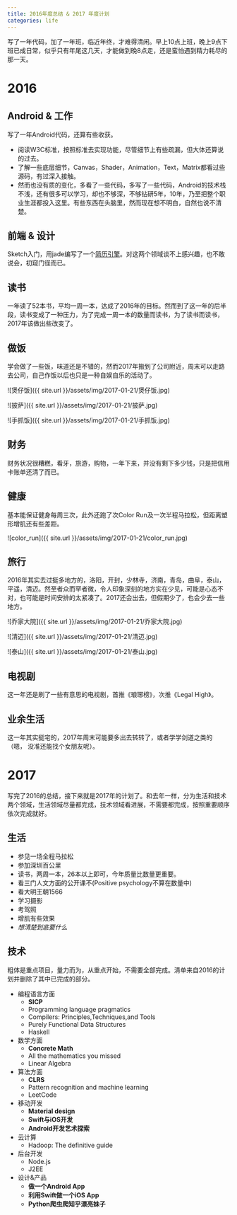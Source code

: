 ```yaml
---
title: 2016年度总结 & 2017 年度计划
categories: life
---
```

写了一年代码，加了一年班，临近年终，才难得清闲。早上10点上班，晚上9点下班已成日常，似乎只有年尾这几天，才能做到晚8点走，还是蛮怕遇到精力耗尽的那一天。

# 2016

## Android & 工作
写了一年Android代码，还算有些收获。

* 阅读W3C标准，按照标准去实现功能，尽管细节上有些疏漏，但大体还算说的过去。
* 了解一些底层细节，Canvas，Shader，Animation，Text，Matrix都看过些源码，有过深入接触。
* 然而也没有质的变化，多看了一些代码，多写了一些代码，Android的技术栈不浅，还有很多可以学习，却也不够深，不够钻研5年，10年，乃至把整个职业生涯都投入这里。有些东西在头脑里，然而现在想不明白，自然也说不清楚。

## 前端 & 设计
Sketch入门，用jade编写了一个[简历引擎](https://github.com/YorkShen/Resuuume)。对这两个领域谈不上感兴趣，也不敢说会，初窥门径而已。

## 读书
一年读了52本书，平均一周一本，达成了2016年的目标。然而到了这一年的后半段，读书变成了一种压力，为了完成一周一本的数量而读书，为了读书而读书，2017年该做出些改变了。

## 做饭
学会做了一些饭，味道还是不错的，然而2017年搬到了公司附近，周末可以走路去公司，自己作饭以后也只是一种自娱自乐的活动了。

![煲仔饭]({{ site.url }}/assets/img/2017-01-21/煲仔饭.jpg)

![披萨]({{ site.url }}/assets/img/2017-01-21/披萨.jpg)

![手抓饭]({{ site.url }}/assets/img/2017-01-21/手抓饭.jpg)

## 财务
财务状况很糟糕，看牙，旅游，购物，一年下来，并没有剩下多少钱，只是把信用卡账单还清了而已。

## 健康
基本能保证健身每周三次，此外还跑了次Color Run及一次半程马拉松，但距离塑形增肌还有些差距。

![color_run]({{ site.url }}/assets/img/2017-01-21/color_run.jpg)

## 旅行
2016年其实去过挺多地方的，洛阳，开封，少林寺，济南，青岛，曲阜，泰山，平遥，清迈。然至者众而罕者微，令人印象深刻的地方实在少见，可能是心态不对，也可能是时间安排的太紧凑了。2017还会出去，但假期少了，也会少去一些地方。

![乔家大院]({{ site.url }}/assets/img/2017-01-21/乔家大院.jpg)

![清迈]({{ site.url }}/assets/img/2017-01-21/清迈.jpg)

![泰山]({{ site.url }}/assets/img/2017-01-21/泰山.jpg)

## 电视剧
这一年还是刷了一些有意思的电视剧，首推《琅琊榜》，次推《Legal High》。

## 业余生活
这一年其实挺宅的，2017年周末可能要多出去转转了，或者学学剑道之类的（嗯， 没准还能找个女朋友呢）。

# 2017
写完了2016的总结，接下来就是2017年的计划了。和去年一样，分为生活和技术两个领域，生活领域尽量都完成，技术领域看进展，不需要都完成，按照重要顺序依次完成就好。

## 生活

* 参见一场全程马拉松
* 参加深圳百公里
* 读书，两周一本，26本以上即可，今年质量比数量更重要。
* 看三门人文方面的公开课不(Positive psychology不算在数量中)
* 看大明王朝1566
* 学习摄影
* 考驾照
* 增肌有些效果
* *想清楚到底要什么*

## 技术

粗体是重点项目，量力而为，从重点开始，不需要全部完成。清单来自2016的计划并删除了其中已完成的部分。

* 编程语言方面
	* **SICP**
	* Programming language pragmatics
	* Compilers: Principles,Techniques,and Tools
	* Purely Functional Data Structures
	* Haskell
* 数学方面
	* **Concrete Math**
	* All the mathematics you missed
	* Linear Algebra
* 算法方面
	* **CLRS**
	* Pattern recognition and machine learning
	* LeetCode
* 移动开发
	* **Material design**
	* **Swift与iOS开发**
	* **Android开发艺术探索**
* 云计算
	* Hadoop: The definitive guide
* 后台开发
	* Node.js
	* J2EE
* 设计&产品
	* **做一个Android App**
	* **利用Swift做一个iOS App**
	* **Python爬虫爬知乎漂亮妹子**
